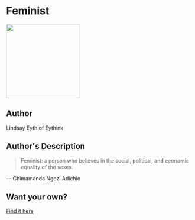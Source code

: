 # Feminist

<img src="https://d3vv6lp55qjaqc.cloudfront.net/items/3H2l2t31133M2g3e470b/Image%202018-08-29%20at%208.38.41%20AM.png" width="200" height="200" />

## Author

Lindsay Eyth of Eythink

## Author's Description

> Feminist: a person who believes in the social, political, and economic equality of the sexes.

— Chimamanda Ngozi Adichie

## Want your own?

<a href="https://cottonbureau.com/products/big-f-little-f" alt="Buy Now">Find it here</a>
